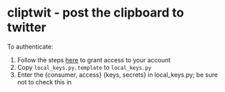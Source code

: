 cliptwit - post the clipboard to twitter
========

To authenticate:

1. Follow the steps [here](http://jeffmiller.github.com/2010/05/31/twitter-from-the-command-line-in-python-using-oauth) to grant access to your account
1. Copy `local_keys.py.template` to `local_keys.py`
1. Enter the {consumer, access} {keys, secrets} in local_keys.py; be sure not to check this in
